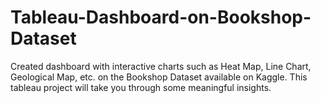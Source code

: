 # Tableau-Dashboard-on-Bookshop-Dataset
Created dashboard with interactive charts such as Heat Map, Line Chart, Geological Map, etc. on the Bookshop Dataset available on Kaggle. This tableau project will take you through some meaningful insights.
